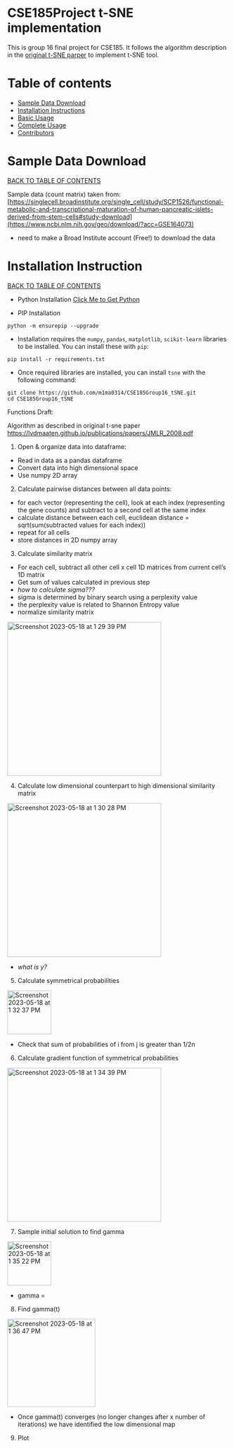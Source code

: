 # CSE185Project t-SNE implementation
This is group 16 final project for CSE185. It follows the algorithm description in  the [original t-SNE parper](https://lvdmaaten.github.io/publications/papers/JMLR_2008.pdf) to implement t-SNE tool.

# Table of contents <a name="toc"></a >
- [Sample Data Download](#data)
- [Installation Instructions](#install)
- [Basic Usage](#usage)
- [Complete Usage](#instruction)
- [Contributors](#credit)


# Sample Data Download <a name="data"></a>
[BACK TO TABLE OF CONTENTS](#toc)

Sample data (count matrix) taken from: 
[https://singlecell.broadinstitute.org/single_cell/study/SCP1526/functional-metabolic-and-transcriptional-maturation-of-human-pancreatic-islets-derived-from-stem-cells#study-download](https://www.ncbi.nlm.nih.gov/geo/download/?acc=GSE164073)
* need to make a Broad Institute account (Free!) to download the data


# Installation Instruction <a name="install"></a>
[BACK TO TABLE OF CONTENTS](#toc)

* Python Installation
[Click Me to Get Python](https://www.python.org/downloads/)

* PIP Installation 
```
python -m ensurepip --upgrade
```

* Installation requires the `numpy`, `pandas`, `matplotlib`, `scikit-learn` libraries to be installed. You can install these with `pip`:

```
pip install -r requirements.txt
```
* Once required libraries are installed, you can install `tsne` with the following command:
```
git clone https://github.com/m1ma0314/CSE185Group16_tSNE.git
cd CSE185Group16_tSNE
```

Functions Draft:

Algorithm as described in original t-sne paper https://lvdmaaten.github.io/publications/papers/JMLR_2008.pdf

1. Open & organize data into dataframe:
  * Read in data as a pandas dataframe 
  * Convert data into high dimensional space 
  * Use numpy 2D array
  
2. Calculate pairwise distances between all data points:
  * for each vector (representing the cell), look at each index (representing the gene counts) and subtract to a second cell at the same index
  * calculate distance between each cell, euclidean distance = sqrt(sum(subtracted values for each index))
  * repeat for all cells 
  * store distances in 2D numpy array 
  
3. Calculate similarity matrix
  *  For each cell, subtract all other cell x cell 1D matrices from current cell’s 1D matrix
  *  Get sum of values calculated in previous step
  *  *how to calculate sigma???*
  *  sigma is determined by binary search using a perplexity value 
  *  the perplexity value is related to Shannon Entropy value
  *  normalize similarity matrix 
<img width="350" alt="Screenshot 2023-05-18 at 1 29 39 PM" src="https://github.com/m1ma0314/CSE185Project/assets/59674595/997a4eea-2650-4d4b-b39d-e2b5193a27a3">

4. Calculate low dimensional counterpart to high dimensional similarity matrix 
<img width="350" alt="Screenshot 2023-05-18 at 1 30 28 PM" src="https://github.com/m1ma0314/CSE185Project/assets/59674595/7b6c75da-2372-4cd9-b092-86b08590d5a6">


  * *what is y?* 

5. Calculate symmetrical probabilities
<img width="100" alt="Screenshot 2023-05-18 at 1 32 37 PM" src="https://github.com/m1ma0314/CSE185Project/assets/59674595/0883fc13-748b-46c3-aefd-fd969cc2fd74">

  * Check that sum of probabilities of i from j is greater than 1/2n
  
6. Calculate gradient function of symmetrical probabilities 
<img width="350" alt="Screenshot 2023-05-18 at 1 34 39 PM" src="https://github.com/m1ma0314/CSE185Project/assets/59674595/a500f4cf-aac3-466a-bda7-8150a9477d2b">

7. Sample initial solution to find gamma 
<img width="100" alt="Screenshot 2023-05-18 at 1 35 22 PM" src="https://github.com/m1ma0314/CSE185Project/assets/59674595/5475e934-fd2f-4303-b330-918ca6023875">

  * gamma = 
  
8. Find gamma(t) 
<img width="200" alt="Screenshot 2023-05-18 at 1 36 47 PM" src="https://github.com/m1ma0314/CSE185Project/assets/59674595/f245809c-2f02-4c2d-ba6d-d1afa489ad5d">

  * Once gamma(t) converges (no longer changes after x number of iterations) we have identified the low dimensional map 
   
9. Plot 

